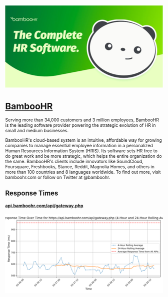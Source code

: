 [![Visit BambooHR](imagePreview.jpg)](https://bamboohr.com)

# [BambooHR](https://bamboohr.com)

Serving more than 34,000 customers and 3 million employees, BambooHR is the leading software provider powering the strategic evolution of HR in small and medium businesses.

BambooHR's cloud-based system is an intuitive, affordable way for growing companies to manage essential employee information in a personalized Human Resources Information System (HRIS). Its software sets HR free to do great work and be more strategic, which helps the entire organization do the same. BambooHR's clients include innovators like SoundCloud, Foursquare, Freshbooks, Stance, Reddit, Magnolia Homes, and others in more than 100 countries and 8 languages worldwide. To find out more, visit bamboohr.com or follow on Twitter at @bamboohr.

## Response Times

#### [api.bamboohr.com/api/gateway.php](https://api.bamboohr.com/api/gateway.php)

![api.bamboohr.com/api/gateway.php](response-time-charts/6170692e62616d626f6f68722e636f6d2f6170692f676174657761792e706870.svg)
